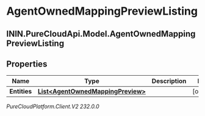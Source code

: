 # AgentOwnedMappingPreviewListing

## ININ.PureCloudApi.Model.AgentOwnedMappingPreviewListing

## Properties

|Name | Type | Description | Notes|
|------------ | ------------- | ------------- | -------------|
| **Entities** | [**List&lt;AgentOwnedMappingPreview&gt;**](AgentOwnedMappingPreview) |  | [optional] |



_PureCloudPlatform.Client.V2 232.0.0_
